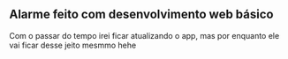 ## Alarme feito com desenvolvimento web básico
Com o passar do tempo irei ficar atualizando o app, mas por enquanto ele vai ficar desse jeito mesmmo hehe


